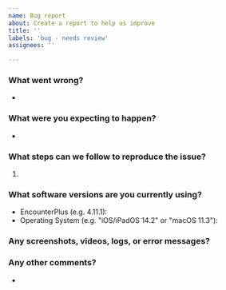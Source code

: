 ```yaml
---
name: Bug report
about: Create a report to help us improve
title: ''
labels: 'bug - needs review'
assignees: ''

---
```

### What went wrong?
- 

### What were you expecting to happen?
- 

### What steps can we follow to reproduce the issue?
1. 

### What software versions are you currently using?
- EncounterPlus (e.g. 4.11.1): 
- Operating System (e.g. "iOS/iPadOS 14.2" or "macOS 11.3"): 

### Any screenshots, videos, logs, or error messages?


### Any other comments?
- 
